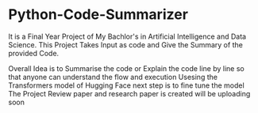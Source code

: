 # Python-Code-Summarizer
It is a Final Year Project of My Bachlor's in Artificial Intelligence and Data Science.
This Project Takes Input as code and Give the Summary of the provided Code.

Overall Idea is to Summarise the code or Explain the code line by line so that anyone can understand the flow and execution 
Usesing the Transformers model of Hugging Face 
next step is to fine tune the model 
The Project Review paper and research paper is created will be uploading soon 
